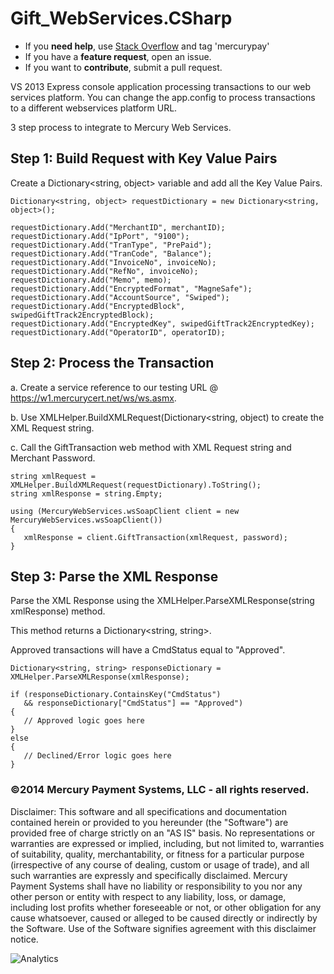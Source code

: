 Gift_WebServices.CSharp
====================

* If you **need help**, use [Stack Overflow](http://stackoverflow.com) and tag 'mercurypay'
* If you have a **feature request**, open an issue.
* If you want to **contribute**, submit a pull request.


VS 2013 Express console application processing transactions to our web services platform.  You can change the app.config to process transactions to a different webservices platform URL.

3 step process to integrate to Mercury Web Services.

## Step 1: Build Request with Key Value Pairs
  
Create a Dictionary&lt;string, object&gt; variable and add all the Key Value Pairs.
  
```
Dictionary<string, object> requestDictionary = new Dictionary<string, object>();

requestDictionary.Add("MerchantID", merchantID);
requestDictionary.Add("IpPort", "9100");
requestDictionary.Add("TranType", "PrePaid");
requestDictionary.Add("TranCode", "Balance");
requestDictionary.Add("InvoiceNo", invoiceNo);
requestDictionary.Add("RefNo", invoiceNo);
requestDictionary.Add("Memo", memo);
requestDictionary.Add("EncryptedFormat", "MagneSafe");
requestDictionary.Add("AccountSource", "Swiped");
requestDictionary.Add("EncryptedBlock", swipedGiftTrack2EncryptedBlock);
requestDictionary.Add("EncryptedKey", swipedGiftTrack2EncryptedKey);
requestDictionary.Add("OperatorID", operatorID);
```
  
## Step 2: Process the Transaction

a. Create a service reference to our testing URL @ https://w1.mercurycert.net/ws/ws.asmx.

b. Use XMLHelper.BuildXMLRequest(Dictionary<string, object) to create the XML Request string.

c. Call the GiftTransaction web method with XML Request string and Merchant Password.

```
string xmlRequest = XMLHelper.BuildXMLRequest(requestDictionary).ToString();
string xmlResponse = string.Empty;

using (MercuryWebServices.wsSoapClient client = new MercuryWebServices.wsSoapClient())
{
   xmlResponse = client.GiftTransaction(xmlRequest, password);
}
```

## Step 3: Parse the XML Response

Parse the XML Response using the XMLHelper.ParseXMLResponse(string xmlResponse) method.

This method returns a Dictionary&lt;string, string&gt;.

Approved transactions will have a CmdStatus equal to "Approved".

```
Dictionary<string, string> responseDictionary = XMLHelper.ParseXMLResponse(xmlResponse);

if (responseDictionary.ContainsKey("CmdStatus")
   && responseDictionary["CmdStatus"] == "Approved")
{
   // Approved logic goes here
}
else
{
   // Declined/Error logic goes here
}
```

### ©2014 Mercury Payment Systems, LLC - all rights reserved.

Disclaimer:
This software and all specifications and documentation contained herein or provided to you hereunder (the "Software") are provided free of charge strictly on an "AS IS" basis. No representations or warranties are expressed or implied, including, but not limited to, warranties of suitability, quality, merchantability, or fitness for a particular purpose (irrespective of any course of dealing, custom or usage of trade), and all such warranties are expressly and specifically disclaimed. Mercury Payment Systems shall have no liability or responsibility to you nor any other person or entity with respect to any liability, loss, or damage, including lost profits whether foreseeable or not, or other obligation for any cause whatsoever, caused or alleged to be caused directly or indirectly by the Software. Use of the Software signifies agreement with this disclaimer notice.

![Analytics](https://ga-beacon.appspot.com/UA-60858025-29/Gift_WebServices.CSharp/readme?pixel)
